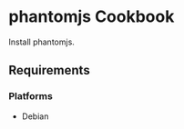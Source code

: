 phantomjs Cookbook
==================
Install phantomjs.

Requirements
------------
### Platforms
- Debian
